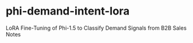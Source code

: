 # phi-demand-intent-lora
LoRA Fine-Tuning of Phi-1.5 to Classify Demand Signals from B2B Sales Notes
